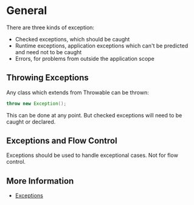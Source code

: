# General

There are three kinds of exception:

* Checked exceptions, which should be caught
* Runtime exceptions, application exceptions which can't be predicted and need not to be caught
* Errors, for problems from outside the application scope

## Throwing Exceptions

Any class which extends from Throwable can be thrown:

```java
throw new Exception();
```

This can be done at any point. But checked exceptions will need to be caught or declared.

## Exceptions and Flow Control

Exceptions should be used to handle exceptional cases. Not for flow control.

## More Information

* [Exceptions](https://docs.oracle.com/javase/tutorial/essential/exceptions/index.html)

